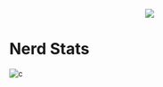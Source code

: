 <p align="center">
  <a href="https://github.com/cyberbully">
    <img src="https://discord.c99.nl/widget/theme-4/896776566573522944.png"/>
     </a>

# Nerd Stats
![c](https://github-readme-stats.vercel.app/api/top-langs/?username=cyberbully&layout=compact&theme=dark)
